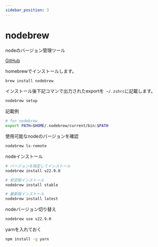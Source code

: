 ```yaml
---
sidebar_position: 3
---
```


# nodebrew

nodeのバージョン管理ツール

[GitHub](https://github.com/hokaccha/nodebrew)

homebrewでインストールします。
```bash
brew install nodebrew
```

インストール後下記コマンで出力されたexportを` ~/.zshrc`に記載します。
```bash
nodebrew setup
```

記載例
```bash
# for nodebrew
export PATH=$HOME/.nodebrew/current/bin:$PATH
```

使用可能なnodeのバージョンを確認
```bash
nodebrew ls-remote
```

nodeインストール
```bash
# バージョンを指定してインストール
nodebrew install v22.9.0

# 安定版インストール
nodebrew install stable

# 最新版インストール
nodebrew install latest
```

nodeバージョン切り替え
```bash
nodebrew use v22.9.0
```

yarnを入れておく
```bash
npm install -g yarn
```
